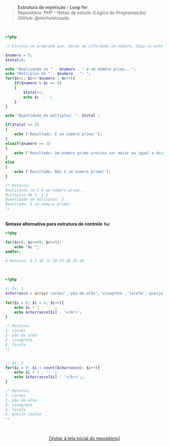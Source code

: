 > **Estrutura de repetição - Loop for**     
> Repositório: PHP - Notas de estudo *(Lógica de Programação)*      
> GitHub: @michelelozada
&nbsp;
     
&nbsp;     
```php
<?php

// Escreva um programa que, sendo um informado um número, diga se este é um número primo ou não.

$numero = 5;
$total=0;

echo "Analisando se " . $numero . " é um número primo...";
echo "Multiplos de " . $numero . ": ";
for($c=1; $c<= $numero ; $c++){
	if($numero % $c == 0) 
	{
		$total++;
		echo $c .' ';
	}
}

echo "Quantidade de múltiplos: ". $total ;

if($total == 2)
{
	echo ('Resultado: É um número primo!');
}
elseif($numero == 1)
{
	echo ('Resultado: Um número primo precisa ser maior ou igual a dois, portanto o número 1 não é número primo!');
}
else
{
	echo ('Resultado: Não é um número primo!');
}

/* Retorna:
Analisando se 5 é um número primo...
Multiplos de 5: 1 5 
Quantidade de múltiplos: 2
Resultado: É um número primo!
*/
```
&nbsp; 
&nbsp;       
**Sintaxe alternativa para estrutura de controle `for`**
```php
<?php

for($c=0; $c<=40; $c+=5):
    echo "$c ";
endfor;

# Retorna: 0 5 10 15 20 25 30 35 40 
```
&nbsp; 
&nbsp; 
```php
<?php 

// Ex. 1 
$churrasco = array('carnes','pão de alho','vinagrete','farofa','queijo coalho');
	
for($i = 0; $i < 4; $i++){ 
	echo $i + 1 . '- ';
	echo $churrasco[$i] . '</br>';
}

/* Retorna:
1- carnes
2- pão de alho
3- vinagrete
4- farofa
*/	


// Ex. 2 
for($i = 0; $i < count($churrasco); $i++){
	echo $i + 1 . '- ';
	echo $churrasco[$i] . '</br>';;
}

/* Retorna:
1- carnes
2- pão de alho
3- vinagrete
4- farofa
5- queijo coalho
*/
```

&nbsp;

<div align="center">
<a href="https://github.com/michelelozada/PHP-Study-Notes">[Voltar à tela inicial do repositório]</a>
</div>